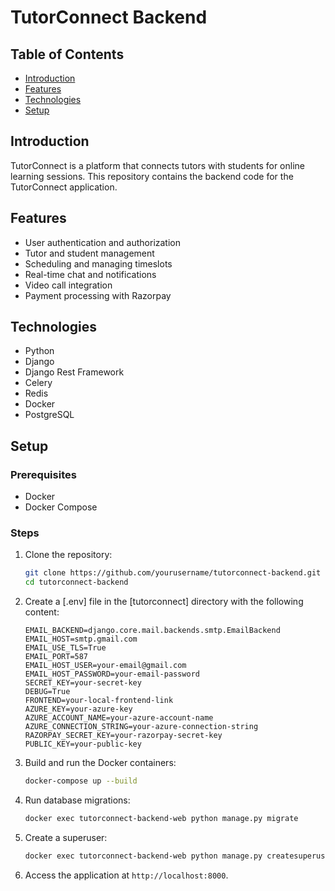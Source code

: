 # TutorConnect Backend

## Table of Contents

- [Introduction](#introduction)
- [Features](#features)
- [Technologies](#technologies)
- [Setup](#setup)

## Introduction

TutorConnect is a platform that connects tutors with students for online learning sessions. This repository contains the backend code for the TutorConnect application.

## Features

- User authentication and authorization
- Tutor and student management
- Scheduling and managing timeslots
- Real-time chat and notifications
- Video call integration
- Payment processing with Razorpay

## Technologies

- Python
- Django
- Django Rest Framework
- Celery
- Redis
- Docker
- PostgreSQL

## Setup

### Prerequisites

- Docker
- Docker Compose

### Steps

1. Clone the repository:

   ```sh
   git clone https://github.com/yourusername/tutorconnect-backend.git
   cd tutorconnect-backend
   ```

2. Create a [.env] file in the [tutorconnect] directory with the following content:

   ```env
   EMAIL_BACKEND=django.core.mail.backends.smtp.EmailBackend
   EMAIL_HOST=smtp.gmail.com
   EMAIL_USE_TLS=True
   EMAIL_PORT=587
   EMAIL_HOST_USER=your-email@gmail.com
   EMAIL_HOST_PASSWORD=your-email-password
   SECRET_KEY=your-secret-key
   DEBUG=True
   FRONTEND=your-local-frontend-link
   AZURE_KEY=your-azure-key
   AZURE_ACCOUNT_NAME=your-azure-account-name
   AZURE_CONNECTION_STRING=your-azure-connection-string
   RAZORPAY_SECRET_KEY=your-razorpay-secret-key
   PUBLIC_KEY=your-public-key
   ```

3. Build and run the Docker containers:

   ```sh
   docker-compose up --build
   ```

4. Run database migrations:

   ```sh
   docker exec tutorconnect-backend-web python manage.py migrate
   ```

5. Create a superuser:

   ```sh
   docker exec tutorconnect-backend-web python manage.py createsuperuser
   ```

6. Access the application at `http://localhost:8000`.

